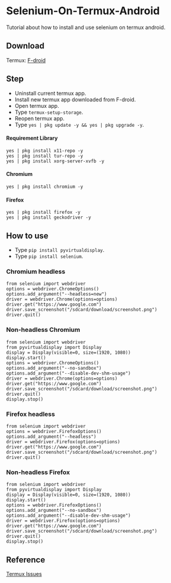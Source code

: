 # Selenium-On-Termux-Android
Tutorial about how to install and use selenium on termux android.

Download
--------

Termux: [F-droid](https://f-droid.org/repo/com.termux_118.apk)

Step
-----

- Uninstall current termux app.
- Install new termux app downloaded from F-droid.
- Open termux app.
- Type ```termux-setup-storage```.
- Reopen termux app.
- Type ```yes | pkg update -y && yes | pkg upgrade -y```.

#### Requirement Library
```
yes | pkg install x11-repo -y
yes | pkg install tur-repo -y
yes | pkg install xorg-server-xvfb -y
```

#### Chromium
```
yes | pkg install chromium -y
```

#### Firefox
```
yes | pkg install firefox -y
yes | pkg install geckodriver -y
```

How to use
---------

- Type ```pip install pyvirtualdisplay```.
- Type ```pip install selenium```.

### Chromium headless
```
from selenium import webdriver
options = webdriver.ChromeOptions()
options.add_argument("--headless=new")
driver = webdriver.Chrome(options=options)
driver.get("https://www.google.com")
driver.save_screenshot("/sdcard/download/screenshot.png")
driver.quit()
```

### Non-headless Chromium
```
from selenium import webdriver
from pyvirtualdisplay import Display
display = Display(visible=0, size=(1920, 1080))
display.start()
options = webdriver.ChromeOptions()
options.add_argument("--no-sandbox")
options.add_argument("--disable-dev-shm-usage")
driver = webdriver.Chrome(options=options)
driver.get("https://www.google.com")
driver.save_screenshot("/sdcard/download/screenshot.png")
driver.quit()
display.stop()
```

### Firefox headless
```
from selenium import webdriver
options = webdriver.FirefoxOptions()
options.add_argument("--headless")
driver = webdriver.Firefox(options=options)
driver.get("https://www.google.com")
driver.save_screenshot("/sdcard/download/screenshot.png")
driver.quit()
```

### Non-headless Firefox
```
from selenium import webdriver
from pyvirtualdisplay import Display
display = Display(visible=0, size=(1920, 1080))
display.start()
options = webdriver.FirefoxOptions()
options.add_argument("--no-sandbox")
options.add_argument("--disable-dev-shm-usage")
driver = webdriver.Firefox(options=options)
driver.get("https://www.google.com")
driver.save_screenshot("/sdcard/download/screenshot.png")
driver.quit()
display.stop()
```

Reference
---------

[Termux Issues](https://github.com/termux/termux-packages/issues/2149)
